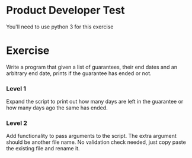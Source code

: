 # Product Developer Test
You'll need to use python 3 for this exercise

# Exercise
Write a program that given a list of guarantees, their end dates and an arbitrary end date, prints if the guarantee has ended or not.

### Level 1
Expand the script to print out how many days are left in the guarantee or how many days ago the same has ended.

### Level 2
Add functionality to pass arguments to the script. The extra argument should be another file name. No validation check needed, just copy paste the existing file and rename it.
